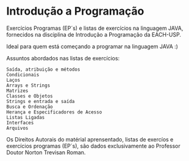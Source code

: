 # Introdução a Programação
 Exercícios Programas (EP´s) e listas de exercícios na linguagem JAVA, fornecidos na disciplina de Introdução a Programação da EACH-USP.

 Ideal para quem está começando a programar na linguagem JAVA :)

 Assuntos abordados nas listas de exercícios:

    Saída, atribuição e métodos
    Condicionais
    Laços
    Arrays e Strings
    Matrizes
    Classes e Objetos
    Strings e entrada e saída
    Busca e Ordenação
    Herança e Especificadores de Acesso
    Listas Ligadas
    Interfaces
    Arquivos

Os Direitos Autorais do matérial aprensentado, listas de exercíos e exercícios programas (EP´s), são dados exclusivamente ao Professor Doutor Norton Trevisan Roman.   

